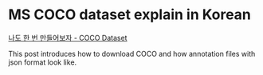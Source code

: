 # MS COCO dataset explain in Korean
[나도 한 번 만들어보자 - COCO Dataset](https://ukayzm.github.io/cocodataset/)

This post introduces how to download COCO and how annotation files with json format look like.
